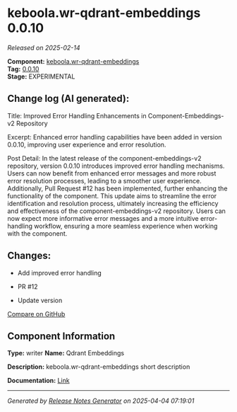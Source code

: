 #  keboola.wr-qdrant-embeddings 0.0.10

_Released on 2025-02-14_

**Component:** [keboola.wr-qdrant-embeddings](https://github.com/keboola/component-embeddings-v2)  
**Tag:** [0.0.10](https://github.com/keboola/component-embeddings-v2/releases/tag/0.0.10)  
**Stage:** EXPERIMENTAL


## Change log (AI generated):
Title:
Improved Error Handling Enhancements in Component-Embeddings-v2 Repository

Excerpt:
Enhanced error handling capabilities have been added in version 0.0.10, improving user experience and error resolution.

Post Detail:
In the latest release of the component-embeddings-v2 repository, version 0.0.10 introduces improved error handling mechanisms. Users can now benefit from enhanced error messages and more robust error resolution processes, leading to a smoother user experience. Additionally, Pull Request #12 has been implemented, further enhancing the functionality of the component. This update aims to streamline the error identification and resolution process, ultimately increasing the efficiency and effectiveness of the component-embeddings-v2 repository. Users can now expect more informative error messages and a more intuitive error-handling workflow, ensuring a more seamless experience when working with the component.



## Changes:



- Add improved error handling 






- PR #12 




- Update version 



[Compare on GitHub](https://github.com/keboola/component-embeddings-v2/compare/0.0.9...0.0.10)



## Component Information
**Type:** writer
**Name:** Qdrant Embeddings

**Description:** keboola.wr-qdrant-embeddings short description


**Documentation:** [Link](https://github.com/keboola/component-embeddings-v2/blob/master/README.md)



---
_Generated by [Release Notes Generator](https://github.com/keboola/release-notes-generator)
on 2025-04-04 07:19:01_